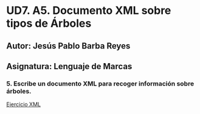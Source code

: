 # UD7. A5. Documento XML sobre tipos de Árboles

## Autor: Jesús Pablo Barba Reyes

## Asignatura: Lenguaje de Marcas

### 5. Escribe un documento XML para recoger información sobre árboles.

[Ejercicio XML](./arboles.xml)